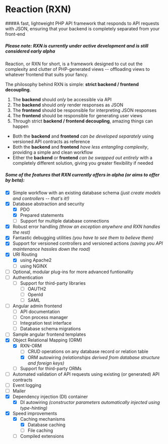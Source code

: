 # Reaction (RXN)

####A fast, lightweight PHP API framework that responds to API requests with JSON, ensuring that your backend is completely separated from your front-end

##### Please note: RXN is currently under active development and is still considered *early* alpha

Reaction, or RXN for short, is a framework designed to cut out the complexity and clutter of PHP-generated views -- offloading views to whatever frontend that suits your fancy.

The philosophy behind RXN is simple: **strict backend / frontend decoupling**.

1. The **backend** should *only* be accessible via API
2. The **backend** should *only* render responses as JSON
3. The **frontend** should be responsible for interpreting JSON responses
4. The **frontend** should be responsible for generating user views
5. Through strict **backend / frontend decoupling**, amazing things can happen
  *  Both the **backend** and **frontend** *can be developed separately* using versioned API contracts as reference
  *  Both the **backend** and **frontend** *have less entangling complexity*, providing a simple and clean workflow
  *  Either the **backend** or **frontend** *can be swapped out entirely* with a completely different solution, giving you greater flexibility if needed

##### Some of the features that RXN currently offers in alpha (or aims to offer by beta):
- [X] Simple workflow with an existing database schema *(just create models and controllers -- that's it!)*
- [X] Database abstraction and security
   - [X] PDO
   - [X] Prepared statements
   - [ ] Support for multiple database connections
- [X] Robust error handling *(throw an exception anywhere and RXN handles the rest)*
- [X] Fantastic debugging utilities *(you have to see them to believe them)*
- [X] Support for versioned controllers and versioned actions *(saving you API maintenance hassles down the road)*
- [X] URI Routing
   - [X] using Apache2
   - [ ] using NGINX
- [ ] Optional, modular plug-ins for more advanced funtionality
- [ ] Authentication  
   - [ ] Support for third-party libraries
     - [ ] OAUTH2
     - [ ] OpenId
     - [ ] SAML 
- [ ] Angular admin frontend
  - [ ] API documentation
  - [ ] Cron process manager
  - [ ] Integration test interface
  - [ ] Database schema migrations
- [ ] Sample angular frontend templates 
- [X] Object Relational Mapping (ORM)
   - [X] RXN-ORM
      - [ ] CRUD operations on any database record or relation table
      - [X] ORM autowiring *(relationships derived from database structure and foreign keys)*
   - [ ] Support for third-party ORMs 
- [ ] Automated validation of API requests using existing (or generated) API contracts
- [ ] Event logging
- [ ] Mailer
- [X] Dependency injection (DI) container
   - [X] DI autowiring *(constructor parameters automatically injected using type-hinting)*
- [X] Speed improvements
   - [X] Caching mechanisms
       - [X] Database caching
       - [ ] File caching
   - [ ] Compiled extensions
